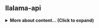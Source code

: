 ## llalama-api

<details>
    <summary><b>More about content... (Click to expand)</b></summary>
    soon..
</details>
